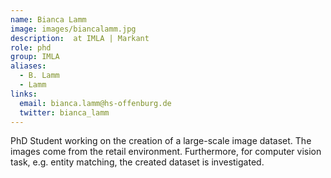 ```yaml
---
name: Bianca Lamm
image: images/biancalamm.jpg
description:  at IMLA | Markant
role: phd
group: IMLA
aliases:
  - B. Lamm
  - Lamm
links:
  email: bianca.lamm@hs-offenburg.de
  twitter: bianca_lamm
---
```


PhD Student working on the creation of a large-scale image dataset. The images come from the retail environment. Furthermore, for computer vision task, e.g. entity matching, the created dataset is investigated.
